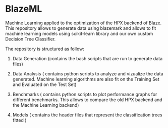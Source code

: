# BlazeML
Machine Learning applied to the optimization of the HPX backend of Blaze. This repository allows to generate data using blazemark and allows to fit machine learning models using scikit-learn library and our own custom Decision Tree Classifier.

The repository is structured as follow:

1. Data Generation (contains the bash scripts that are run to generate data files)

1. Data Analysis ( contains python scripts to analyze and vizualize the data generated. Machine learning algorithms are also fit on the Training Set and Evaluated on the Test Set)

1. Benchmarks ( contains python scripts to plot performance graphs for different benchmarks. This allows to compare the old HPX backend and the Machine Learning backend)

1. Models ( contains the header files that represent the classification trees fitted )
